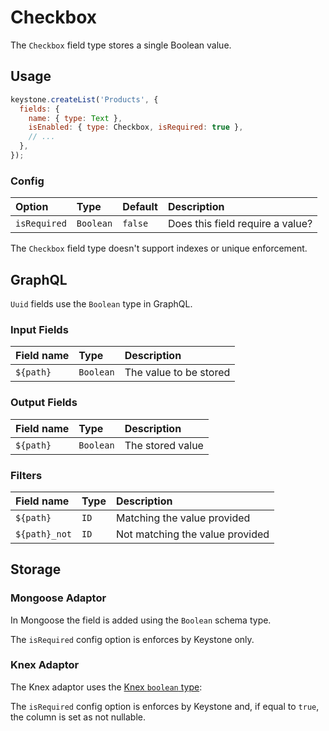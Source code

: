 <!--[meta]
section: field-types
title: Checkbox
[meta]-->

# Checkbox

The `Checkbox` field type stores a single Boolean value.

## Usage

```js
keystone.createList('Products', {
  fields: {
    name: { type: Text },
    isEnabled: { type: Checkbox, isRequired: true },
    // ...
  },
});
```

### Config

| Option       | Type      | Default | Description                      |
| :----------- | :-------- | :------ | :------------------------------- |
| `isRequired` | `Boolean` | `false` | Does this field require a value? |

The `Checkbox` field type doesn't support indexes or unique enforcement.

## GraphQL

`Uuid` fields use the `Boolean` type in GraphQL.

### Input Fields

| Field name | Type      | Description            |
| :--------- | :-------- | :--------------------- |
| `${path}`  | `Boolean` | The value to be stored |

### Output Fields

| Field name | Type      | Description      |
| :--------- | :-------- | :--------------- |
| `${path}`  | `Boolean` | The stored value |

### Filters

| Field name    | Type | Description                     |
| :------------ | :--- | :------------------------------ |
| `${path}`     | `ID` | Matching the value provided     |
| `${path}_not` | `ID` | Not matching the value provided |

## Storage

### Mongoose Adaptor

In Mongoose the field is added using the `Boolean` schema type.

The `isRequired` config option is enforces by Keystone only.

### Knex Adaptor

The Knex adaptor uses the [Knex `boolean` type](https://knexjs.org/#Schema-boolean):

The `isRequired` config option is enforces by Keystone and, if equal to `true`, the column is set as not nullable.
